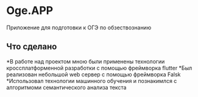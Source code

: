 # Oge.APP

Приложение для подготовки к ОГЭ по обзествознанию

## Что сделано

*В работе над проектом мною были применены технологии кроссплатформенной разработки с помощью фреймворка flutter
*Был реализован небольшой web сервер с помощью фреймворка Falsk
*Использовал технологии машинного обучения и познакимлся с алгоритмоми семантического анализа текста

